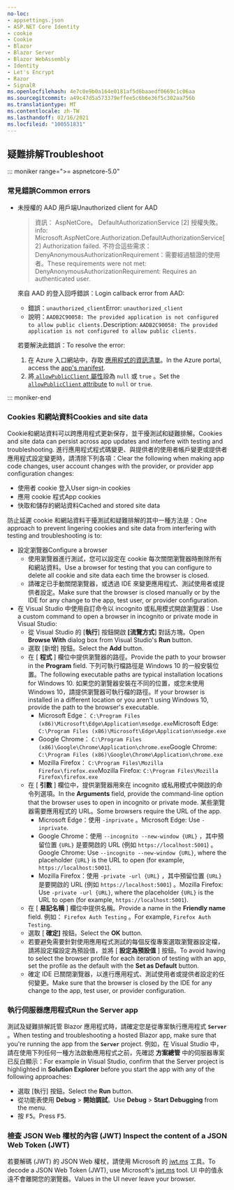 ```yaml
---
no-loc:
- appsettings.json
- ASP.NET Core Identity
- cookie
- Cookie
- Blazor
- Blazor Server
- Blazor WebAssembly
- Identity
- Let's Encrypt
- Razor
- SignalR
ms.openlocfilehash: 4e7c0e9b0a164e0181af5d6baaedf0669c1c06aa
ms.sourcegitcommit: a49c47d5a573379effee5c6b6e36f5c302aa756b
ms.translationtype: MT
ms.contentlocale: zh-TW
ms.lasthandoff: 02/16/2021
ms.locfileid: "100551831"
---
```

## <a name="troubleshoot"></a><span data-ttu-id="5ed3f-101">疑難排解</span><span class="sxs-lookup"><span data-stu-id="5ed3f-101">Troubleshoot</span></span>

::: moniker range=">= aspnetcore-5.0"

### <a name="common-errors"></a><span data-ttu-id="5ed3f-102">常見錯誤</span><span class="sxs-lookup"><span data-stu-id="5ed3f-102">Common errors</span></span>

* <span data-ttu-id="5ed3f-103">未授權的 AAD 用戶端</span><span class="sxs-lookup"><span data-stu-id="5ed3f-103">Unauthorized client for AAD</span></span>

  > <span data-ttu-id="5ed3f-104">資訊： AspNetCore。 DefaultAuthorizationService [2] 授權失敗。</span><span class="sxs-lookup"><span data-stu-id="5ed3f-104">info: Microsoft.AspNetCore.Authorization.DefaultAuthorizationService[2] Authorization failed.</span></span> <span data-ttu-id="5ed3f-105">不符合這些需求： DenyAnonymousAuthorizationRequirement：需要經過驗證的使用者。</span><span class="sxs-lookup"><span data-stu-id="5ed3f-105">These requirements were not met: DenyAnonymousAuthorizationRequirement: Requires an authenticated user.</span></span>

  <span data-ttu-id="5ed3f-106">來自 AAD 的登入回呼錯誤：</span><span class="sxs-lookup"><span data-stu-id="5ed3f-106">Login callback error from AAD:</span></span>

  * <span data-ttu-id="5ed3f-107">錯誤：`unauthorized_client`</span><span class="sxs-lookup"><span data-stu-id="5ed3f-107">Error: `unauthorized_client`</span></span>
  * <span data-ttu-id="5ed3f-108">說明：`AADB2C90058: The provided application is not configured to allow public clients.`</span><span class="sxs-lookup"><span data-stu-id="5ed3f-108">Description: `AADB2C90058: The provided application is not configured to allow public clients.`</span></span>

  <span data-ttu-id="5ed3f-109">若要解決此錯誤：</span><span class="sxs-lookup"><span data-stu-id="5ed3f-109">To resolve the error:</span></span>

  1. <span data-ttu-id="5ed3f-110">在 Azure 入口網站中，存取 [應用程式的資訊清單](/azure/active-directory/develop/reference-app-manifest)。</span><span class="sxs-lookup"><span data-stu-id="5ed3f-110">In the Azure portal, access the [app's manifest](/azure/active-directory/develop/reference-app-manifest).</span></span>
  1. <span data-ttu-id="5ed3f-111">將[ `allowPublicClient` 屬性](/azure/active-directory/develop/reference-app-manifest#allowpublicclient-attribute)設為 `null` 或 `true` 。</span><span class="sxs-lookup"><span data-stu-id="5ed3f-111">Set the [`allowPublicClient` attribute](/azure/active-directory/develop/reference-app-manifest#allowpublicclient-attribute) to `null` or `true`.</span></span>

::: moniker-end

### <a name="cookies-and-site-data"></a><span data-ttu-id="5ed3f-112">Cookies 和網站資料</span><span class="sxs-lookup"><span data-stu-id="5ed3f-112">Cookies and site data</span></span>

<span data-ttu-id="5ed3f-113">Cookie和網站資料可以跨應用程式更新保存，並干擾測試和疑難排解。</span><span class="sxs-lookup"><span data-stu-id="5ed3f-113">Cookies and site data can persist across app updates and interfere with testing and troubleshooting.</span></span> <span data-ttu-id="5ed3f-114">進行應用程式程式碼變更、與提供者的使用者帳戶變更或提供者應用程式設定變更時，請清除下列各項：</span><span class="sxs-lookup"><span data-stu-id="5ed3f-114">Clear the following when making app code changes, user account changes with the provider, or provider app configuration changes:</span></span>

* <span data-ttu-id="5ed3f-115">使用者 cookie 登入</span><span class="sxs-lookup"><span data-stu-id="5ed3f-115">User sign-in cookies</span></span>
* <span data-ttu-id="5ed3f-116">應用 cookie 程式</span><span class="sxs-lookup"><span data-stu-id="5ed3f-116">App cookies</span></span>
* <span data-ttu-id="5ed3f-117">快取和儲存的網站資料</span><span class="sxs-lookup"><span data-stu-id="5ed3f-117">Cached and stored site data</span></span>

<span data-ttu-id="5ed3f-118">防止延遲 cookie 和網站資料干擾測試和疑難排解的其中一種方法是：</span><span class="sxs-lookup"><span data-stu-id="5ed3f-118">One approach to prevent lingering cookies and site data from interfering with testing and troubleshooting is to:</span></span>

* <span data-ttu-id="5ed3f-119">設定瀏覽器</span><span class="sxs-lookup"><span data-stu-id="5ed3f-119">Configure a browser</span></span>
  * <span data-ttu-id="5ed3f-120">使用瀏覽器進行測試，您可以設定在 cookie 每次關閉瀏覽器時刪除所有和網站資料。</span><span class="sxs-lookup"><span data-stu-id="5ed3f-120">Use a browser for testing that you can configure to delete all cookie and site data each time the browser is closed.</span></span>
  * <span data-ttu-id="5ed3f-121">請確定已手動關閉瀏覽器，或透過 IDE 來變更應用程式、測試使用者或提供者設定。</span><span class="sxs-lookup"><span data-stu-id="5ed3f-121">Make sure that the browser is closed manually or by the IDE for any change to the app, test user, or provider configuration.</span></span>
* <span data-ttu-id="5ed3f-122">在 Visual Studio 中使用自訂命令以 incognito 或私用模式開啟瀏覽器：</span><span class="sxs-lookup"><span data-stu-id="5ed3f-122">Use a custom command to open a browser in incognito or private mode in Visual Studio:</span></span>
  * <span data-ttu-id="5ed3f-123">從 Visual Studio 的 [**執行**] 按鈕開啟 **[流覽方式**] 對話方塊。</span><span class="sxs-lookup"><span data-stu-id="5ed3f-123">Open **Browse With** dialog box from Visual Studio's **Run** button.</span></span>
  * <span data-ttu-id="5ed3f-124">選取 [新增] 按鈕。</span><span class="sxs-lookup"><span data-stu-id="5ed3f-124">Select the **Add** button.</span></span>
  * <span data-ttu-id="5ed3f-125">在 [ **程式** ] 欄位中提供瀏覽器的路徑。</span><span class="sxs-lookup"><span data-stu-id="5ed3f-125">Provide the path to your browser in the **Program** field.</span></span> <span data-ttu-id="5ed3f-126">下列可執行檔路徑是 Windows 10 的一般安裝位置。</span><span class="sxs-lookup"><span data-stu-id="5ed3f-126">The following executable paths are typical installation locations for Windows 10.</span></span> <span data-ttu-id="5ed3f-127">如果您的瀏覽器安裝在不同的位置，或您未使用 Windows 10，請提供瀏覽器可執行檔的路徑。</span><span class="sxs-lookup"><span data-stu-id="5ed3f-127">If your browser is installed in a different location or you aren't using Windows 10, provide the path to the browser's executable.</span></span>
    * <span data-ttu-id="5ed3f-128">Microsoft Edge： `C:\Program Files (x86)\Microsoft\Edge\Application\msedge.exe`</span><span class="sxs-lookup"><span data-stu-id="5ed3f-128">Microsoft Edge: `C:\Program Files (x86)\Microsoft\Edge\Application\msedge.exe`</span></span>
    * <span data-ttu-id="5ed3f-129">Google Chrome： `C:\Program Files (x86)\Google\Chrome\Application\chrome.exe`</span><span class="sxs-lookup"><span data-stu-id="5ed3f-129">Google Chrome: `C:\Program Files (x86)\Google\Chrome\Application\chrome.exe`</span></span>
    * <span data-ttu-id="5ed3f-130">Mozilla Firefox： `C:\Program Files\Mozilla Firefox\firefox.exe`</span><span class="sxs-lookup"><span data-stu-id="5ed3f-130">Mozilla Firefox: `C:\Program Files\Mozilla Firefox\firefox.exe`</span></span>
  * <span data-ttu-id="5ed3f-131">在 [ **引數** ] 欄位中，提供瀏覽器用來在 incognito 或私用模式中開啟的命令列選項。</span><span class="sxs-lookup"><span data-stu-id="5ed3f-131">In the **Arguments** field, provide the command-line option that the browser uses to open in incognito or private mode.</span></span> <span data-ttu-id="5ed3f-132">某些瀏覽器需要應用程式的 URL。</span><span class="sxs-lookup"><span data-stu-id="5ed3f-132">Some browsers require the URL of the app.</span></span>
    * <span data-ttu-id="5ed3f-133">Microsoft Edge：使用 `-inprivate` 。</span><span class="sxs-lookup"><span data-stu-id="5ed3f-133">Microsoft Edge: Use `-inprivate`.</span></span>
    * <span data-ttu-id="5ed3f-134">Google Chrome：使用 `--incognito --new-window {URL}` ，其中預留位置 `{URL}` 是要開啟的 URL (例如 `https://localhost:5001`) 。</span><span class="sxs-lookup"><span data-stu-id="5ed3f-134">Google Chrome: Use `--incognito --new-window {URL}`, where the placeholder `{URL}` is the URL to open (for example, `https://localhost:5001`).</span></span>
    * <span data-ttu-id="5ed3f-135">Mozilla Firefox：使用 `-private -url {URL}` ，其中預留位置 `{URL}` 是要開啟的 URL (例如 `https://localhost:5001`) 。</span><span class="sxs-lookup"><span data-stu-id="5ed3f-135">Mozilla Firefox: Use `-private -url {URL}`, where the placeholder `{URL}` is the URL to open (for example, `https://localhost:5001`).</span></span>
  * <span data-ttu-id="5ed3f-136">在 [ **易記名稱** ] 欄位中提供名稱。</span><span class="sxs-lookup"><span data-stu-id="5ed3f-136">Provide a name in the **Friendly name** field.</span></span> <span data-ttu-id="5ed3f-137">例如： `Firefox Auth Testing` 。</span><span class="sxs-lookup"><span data-stu-id="5ed3f-137">For example, `Firefox Auth Testing`.</span></span>
  * <span data-ttu-id="5ed3f-138">選取 [ **確定]** 按鈕。</span><span class="sxs-lookup"><span data-stu-id="5ed3f-138">Select the **OK** button.</span></span>
  * <span data-ttu-id="5ed3f-139">若要避免需要針對使用應用程式測試的每個反復專案選取瀏覽器設定檔，請將設定檔設定為預設值，並將 [ **設定為預設值** ] 按鈕。</span><span class="sxs-lookup"><span data-stu-id="5ed3f-139">To avoid having to select the browser profile for each iteration of testing with an app, set the profile as the default with the **Set as Default** button.</span></span>
  * <span data-ttu-id="5ed3f-140">確定 IDE 已關閉瀏覽器，以進行應用程式、測試使用者或提供者設定的任何變更。</span><span class="sxs-lookup"><span data-stu-id="5ed3f-140">Make sure that the browser is closed by the IDE for any change to the app, test user, or provider configuration.</span></span>

### <a name="run-the-server-app"></a><span data-ttu-id="5ed3f-141">執行伺服器應用程式</span><span class="sxs-lookup"><span data-stu-id="5ed3f-141">Run the Server app</span></span>

<span data-ttu-id="5ed3f-142">測試及疑難排解託管 Blazor 應用程式時，請確定您是從專案執行應用程式 **`Server`** 。</span><span class="sxs-lookup"><span data-stu-id="5ed3f-142">When testing and troubleshooting a hosted Blazor app, make sure that you're running the app from the **`Server`** project.</span></span> <span data-ttu-id="5ed3f-143">例如，在 Visual Studio 中，請在使用下列任何一種方法啟動應用程式之前，先確認 **方案總管** 中的伺服器專案已反白顯示：</span><span class="sxs-lookup"><span data-stu-id="5ed3f-143">For example in Visual Studio, confirm that the Server project is highlighted in **Solution Explorer** before you start the app with any of the following approaches:</span></span>

* <span data-ttu-id="5ed3f-144">選取 [執行] 按鈕。</span><span class="sxs-lookup"><span data-stu-id="5ed3f-144">Select the **Run** button.</span></span>
* <span data-ttu-id="5ed3f-145">從功能表使用 **Debug**  >  **開始調試**。</span><span class="sxs-lookup"><span data-stu-id="5ed3f-145">Use **Debug** > **Start Debugging** from the menu.</span></span>
* <span data-ttu-id="5ed3f-146">按 <kbd>F5</kbd>。</span><span class="sxs-lookup"><span data-stu-id="5ed3f-146">Press <kbd>F5</kbd>.</span></span>

### <a name="inspect-the-content-of-a-json-web-token-jwt"></a><span data-ttu-id="5ed3f-147">檢查 JSON Web 權杖的內容 (JWT) </span><span class="sxs-lookup"><span data-stu-id="5ed3f-147">Inspect the content of a JSON Web Token (JWT)</span></span>

<span data-ttu-id="5ed3f-148">若要解碼 (JWT) 的 JSON Web 權杖，請使用 Microsoft 的 [jwt.ms](https://jwt.ms/) 工具。</span><span class="sxs-lookup"><span data-stu-id="5ed3f-148">To decode a JSON Web Token (JWT), use Microsoft's [jwt.ms](https://jwt.ms/) tool.</span></span> <span data-ttu-id="5ed3f-149">UI 中的值永遠不會離開您的瀏覽器。</span><span class="sxs-lookup"><span data-stu-id="5ed3f-149">Values in the UI never leave your browser.</span></span>
